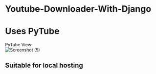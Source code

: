 # Youtube-Downloader-With-Django

# Uses PyTube
PyTube View:<br>
![Screenshot (5)](https://user-images.githubusercontent.com/64374551/100548870-69b64180-3295-11eb-9b7d-95905f86b022.png)
## Suitable for local hosting<br>
